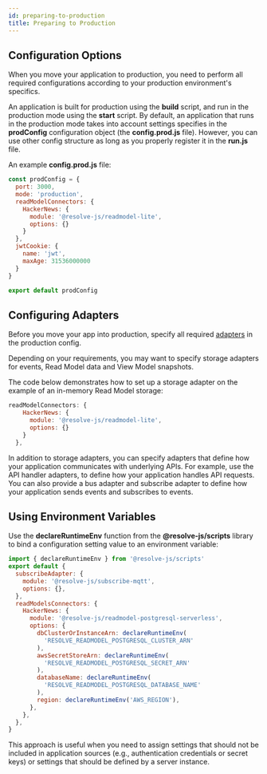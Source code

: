 ```yaml
---
id: preparing-to-production
title: Preparing to Production
---
```


## Configuration Options

When you move your application to production, you need to perform all required configurations according to your production environment's specifics.

An application is built for production using the **build** script, and run in the production mode using the **start** script. By default, an application that runs in the production mode takes into account settings specifies in the **prodConfig** configuration object (the **config.prod.js** file). However, you can use other config structure as long as you properly register it in the **run.js** file.

An example **config.prod.js** file:

<!-- prettier-ignore-start -->

[embedmd]:# (../examples/hacker-news/config.prod.js /^/ /\n$/)
```js
const prodConfig = {
  port: 3000,
  mode: 'production',
  readModelConnectors: {
    HackerNews: {
      module: '@resolve-js/readmodel-lite',
      options: {}
    }
  },
  jwtCookie: {
    name: 'jwt',
    maxAge: 31536000000
  }
}

export default prodConfig
```

<!-- prettier-ignore-end -->

## Configuring Adapters

Before you move your app into production, specify all required [adapters](advanced-techniques.md#adapters) in the production config.

Depending on your requirements, you may want to specify storage adapters for events, Read Model data and View Model snapshots.

The code below demonstrates how to set up a storage adapter on the example of an in-memory Read Model storage:

<!-- prettier-ignore-start -->

[embedmd]:# (../examples/hacker-news/config.prod.js /readModelConnectors/ /\},/)
```js
readModelConnectors: {
    HackerNews: {
      module: '@resolve-js/readmodel-lite',
      options: {}
    }
  },
```

<!-- prettier-ignore-end -->

In addition to storage adapters, you can specify adapters that define how your application communicates with underlying APIs. For example, use the API handler adapters, to define how your application handles API requests.
You can also provide a bus adapter and subscribe adapter to define how your application sends events and subscribes to events.

## Using Environment Variables

Use the **declareRuntimeEnv** function from the **@resolve-js/scripts** library to bind a configuration setting value to an environment variable:

```js
import { declareRuntimeEnv } from '@resolve-js/scripts'
export default {
  subscribeAdapter: {
    module: '@resolve-js/subscribe-mqtt',
    options: {},
  },
  readModelsConnectors: {
    HackerNews: {
      module: '@resolve-js/readmodel-postgresql-serverless',
      options: {
        dbClusterOrInstanceArn: declareRuntimeEnv(
          'RESOLVE_READMODEL_POSTGRESQL_CLUSTER_ARN'
        ),
        awsSecretStoreArn: declareRuntimeEnv(
          'RESOLVE_READMODEL_POSTGRESQL_SECRET_ARN'
        ),
        databaseName: declareRuntimeEnv(
          'RESOLVE_READMODEL_POSTGRESQL_DATABASE_NAME'
        ),
        region: declareRuntimeEnv('AWS_REGION'),
      },
    },
  },
}
```

This approach is useful when you need to assign settings that should not be included in application sources (e.g., authentication credentials or secret keys) or settings that should be defined by a server instance.
